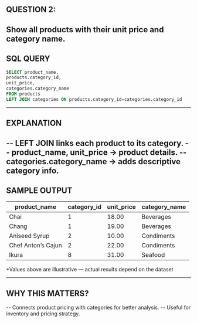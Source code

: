 ## QUESTION 2:
Show all products with their unit price and category name.
---
## SQL QUERY
```sql
SELECT product_name,
products.category_id,
unit_price,
categories.category_name
FROM products
LEFT JOIN categories ON products.category_id=categories.category_id
```
---
## EXPLANATION
-- LEFT JOIN links each product to its category.
-- product_name, unit_price → product details.
-- categories.category_name → adds descriptive category info.
---
## SAMPLE OUTPUT
| product_name       | category_id | unit_price | category_name |
| ------------------ | ----------- | ---------- | ------------- |
| Chai               | 1           | 18.00      | Beverages     |
| Chang              | 1           | 19.00      | Beverages     |
| Aniseed Syrup      | 2           | 10.00      | Condiments    |
| Chef Anton’s Cajun | 2           | 22.00      | Condiments    |
| Ikura              | 8           | 31.00      | Seafood       |
*Values above are illustrative — actual results depend on the dataset

---
## WHY THIS MATTERS?
-- Connects product pricing with categories for better analysis.
-- Useful for inventory and pricing strategy.